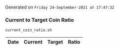 Generated on `Friday 24-September-2021 at 17:47:32`

### Current to Target Coin Ratio
`current_coin_ratio.sh`

Date|Current|Target|Ratio
---|---|---|---
